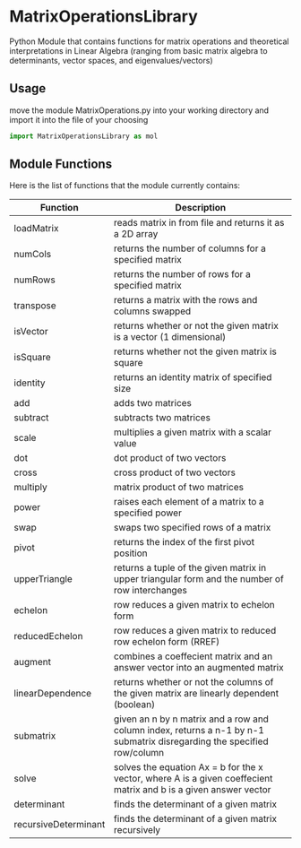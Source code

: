 # MatrixOperationsLibrary

Python Module that contains functions for matrix operations and theoretical interpretations in Linear Algebra (ranging from basic matrix algebra to determinants, vector spaces, and eigenvalues/vectors)

## Usage

move the module MatrixOperations.py into your working directory and import it into the file of your choosing

```python
import MatrixOperationsLibrary as mol
```

## Module Functions

Here is the list of functions that the module currently contains:

| Function | Description |
| --- | --- |
| loadMatrix | reads matrix in from file and returns it as a 2D array |
| numCols | returns the number of columns for a specified matrix |
| numRows | returns the number of rows for a specified matrix |
| transpose | returns a matrix with the rows and columns swapped |
| isVector | returns whether or not the given matrix is a vector (1 dimensional) |
| isSquare | returns whether not the given matrix is square |
| identity | returns an identity matrix of specified size |
| add | adds two matrices |
| subtract | subtracts two matrices |
| scale | multiplies a given matrix with a scalar value |
| dot | dot product of two vectors |
| cross | cross product of two vectors |
| multiply | matrix product of two matrices |
| power | raises each element of a matrix to a specified power |
| swap | swaps two specified rows of a matrix |
| pivot | returns the index of the first pivot position |
| upperTriangle | returns a tuple of the given matrix in upper triangular form and the number of row interchanges |
| echelon | row reduces a given matrix to echelon form |
| reducedEchelon | row reduces a given matrix to reduced row echelon form (RREF) |
| augment | combines a coeffecient matrix and an answer vector into an augmented matrix |
| linearDependence | returns whether or not the columns of the given matrix are linearly dependent (boolean) |
| submatrix | given an n by n matrix and a row and column index, returns a n-1 by n-1 submatrix disregarding the specified row/column |
| solve | solves the equation Ax = b for the x vector, where A is a given coeffecient matrix and b is a given answer vector |
| determinant | finds the determinant of a given matrix |
| recursiveDeterminant | finds the determinant of a given matrix recursively |
